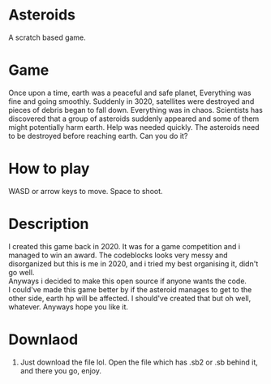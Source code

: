 # Asteroids
A scratch based game.

# Game
Once upon a time, earth was a peaceful and safe planet, Everything was fine and going smoothly. 
Suddenly in 3020, satellites were destroyed and pieces of debris began to fall down. Everything was in chaos. Scientists has discovered
that a group of asteroids suddenly appeared and some of them might potentially harm earth. Help was needed quickly. The asteroids need to
be destroyed before reaching earth. Can you do it?

# How to play
WASD or arrow keys to move.
Space to shoot.

# Description
I created this game back in 2020. It was for a game competition and i managed to win an award. The codeblocks looks very messy and disorganized but this is me in 2020, and i tried my best organising it, didn't go well.
<br/>
Anyways i decided to make this open source if anyone wants the code. 
<br/>
I could've made this game better by if the asteroid manages to get to the other side, earth hp will be affected. I should've created that but oh well, whatever. Anyways hope you like it.

# Downlaod
1. Just download the file lol. Open the file which has .sb2 or .sb behind it, and there you go, enjoy.
